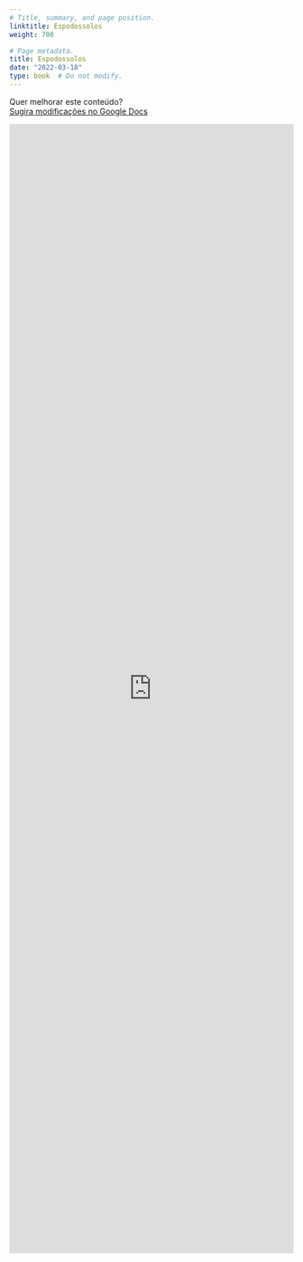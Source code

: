 ```yaml
---
# Title, summary, and page position.
linktitle: Espodossolos
weight: 700

# Page metadata.
title: Espodossolos
date: "2022-03-18"
type: book  # Do not modify.
---
```


Quer melhorar este conteúdo?<br>
[<i class="fa fa-edit" aria-hidden="true"></i> Sugira modificações no Google Docs][edit]

[edit]: https://docs.google.com/document/d/1_g-YBgKIVTKgeXzguM7-9VKmanjfY7tRIIGnMlXJX-c/edit?usp=sharing

<iframe frameborder="0" style="width: 100%; height: 2000px" src="https://docs.google.com/document/d/e/2PACX-1vS2gN0Xr6KhVmyKJI5yJO-aeC7LPyu_-M-qRWXsaNwn5u3JV7g_xviCzXlKu-KhrykkDgh3lZe-NPuA/pub?embedded=true"></iframe>
